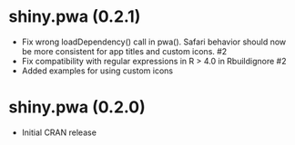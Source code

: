 # shiny.pwa (0.2.1)

* Fix wrong loadDependency() call in pwa(). Safari behavior should now be more consistent for app titles and custom icons. #2
* Fix compatibility with regular expressions in R > 4.0 in Rbuildignore #2
* Added examples for using custom icons

# shiny.pwa (0.2.0)

* Initial CRAN release
